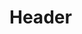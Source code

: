 <!-- TITLE: Project Line - User Manual V0.1 -->
<!-- SUBTITLE: A quick summary of Project Line User Manual V0.1 -->

# Header
